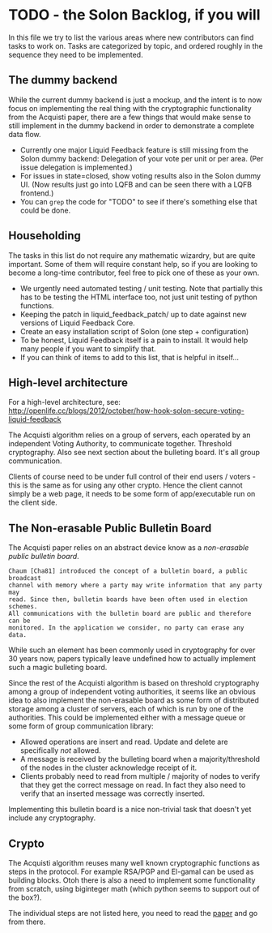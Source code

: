 TODO - the Solon Backlog, if you will
=====================================

In this file we try to list the various areas where new contributors can find
tasks to work on. Tasks are categorized by topic, and ordered roughly in the 
sequence they need to be implemented.

The dummy backend
-----------------

While the current dummy backend is just a mockup, and the intent is to now focus
on implementing the real thing with the cryptographic functionality from the
Acquisti paper, there are a few things that would make sense to still implement 
in the dummy backend in order to demonstrate a complete data flow.

 * Currently one major Liquid Feedback feature is still missing from the Solon
   dummy backend: Delegation of your vote per unit or per area. (Per issue
   delegation is implemented.)
 * For issues in state=closed, show voting results also in the Solon dummy UI.
   (Now results just go into LQFB and can be seen there with a LQFB frontend.)
 * You can `grep` the code for "TODO" to see if there's something else that
   could be done.

Householding
------------

The tasks in this list do not require any mathematic wizardry, but are quite
important. Some of them will require constant help, so if you are looking to
become a long-time contributor, feel free to pick one of these as your own.

 * We urgently need automated testing / unit testing. Note that partially
   this has to be testing the HTML interface too, not just unit testing of
   python functions.
 * Keeping the patch in liquid_feedback_patch/ up to date against new versions
   of Liquid Feedback Core.
 * Create an easy installation script of Solon (one step + configuration)
 * To be honest, Liquid Feedback itself is a pain to install. It would help many
   people if you want to simplify that.
 * If you can think of items to add to this list, that is helpful in itself...


High-level architecture
-----------------------

For a high-level architecture, see:
http://openlife.cc/blogs/2012/october/how-hook-solon-secure-voting-liquid-feedback

The Acquisti algorithm relies on a group of servers, each operated by an 
independent Voting Authority, to communicate together. Threshold cryptography.
Also see next section about the bulleting board. It's all group communication.

Clients of course need to be under full control of their end users / voters - 
this is the same as for using any other crypto. Hence the client cannot simply 
be a web page, it needs to be some form of app/executable run on the client side.


The Non-erasable Public Bulletin Board
--------------------------------------

The Acquisti paper relies on an abstract device know as a *non-erasable public 
bulletin board*.

    Chaum [Cha81] introduced the concept of a bulletin board, a public broadcast 
    channel with memory where a party may write information that any party may 
    read. Since then, bulletin boards have been often used in election schemes. 
    All communications with the bulletin board are public and therefore can be 
    monitored. In the application we consider, no party can erase any data.

While such an element has been commonly used in cryptography for over 30 years 
now, papers typically leave undefined how to actually implement such a magic
bulleting board.

Since the rest of the Acquisti algorithm is based on threshold cryptography
among a group of independent voting authorities, it seems like an obvious idea
to also implement the non-erasable board as some form of distributed storage
among a cluster of servers, each of which is run by one of the authorities. This
could be implemented either with a message queue or some form of group 
communication library:

 * Allowed operations are insert and read. Update and delete are specifically
   *not* allowed.
 * A message is received by the bulleting board when a majority/threshold of
   the nodes in the cluster acknowledge receipt of it.
 * Clients probably need to read from multiple / majority of nodes to verify 
   that they get the correct message on read. In fact they also need to verify
   that an inserted message was correctly inserted.

Implementing this bulletin board is a nice non-trivial task that doesn't yet
include any cryptography.

Crypto
------

The Acquisti algorithm reuses many well known cryptographic functions as steps
in the protocol. For example RSA/PGP and El-gamal can be used as building 
blocks. Otoh there is also a need to implement some functionality from scratch,
using biginteger math (which python seems to support out of the box?).

The individual steps are not listed here, you need to read the [paper] and
go from there.

[paper]: http://www.heinz.cmu.edu/~acquisti/papers/acquisti-electronic_voting.pdf "Receipt-free Homomorphic Elections and Write-in Ballots, Alessandro Acquisti. Technical Report 2004/105, International Association for Cryptologic Research, May 2, 2004."
